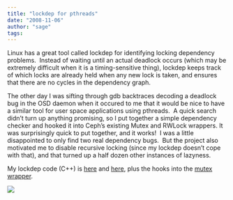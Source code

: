 ```yaml
---
title: "lockdep for pthreads"
date: "2008-11-06"
author: "sage"
tags: 
---
```


Linux has a great tool called lockdep for identifying locking dependency problems.  Instead of waiting until an actual deadlock occurs (which may be extremely difficult when it is a timing-sensitive thing), lockdep keeps track of which locks are already held when any new lock is taken, and ensures that there are no cycles in the dependency graph.

The other day I was sifting through gdb backtraces decoding a deadlock bug in the OSD daemon when it occured to me that it would be nice to have a similar tool for user space applications using pthreads.  A quick search didn’t turn up anything promising, so I put together a simple dependency checker and hooked it into Ceph’s existing Mutex and RWLock wrappers. It was surprisingly quick to put together, and it works!  I was a little disappointed to only find two real dependency bugs.  But the project also motivated me to disable recursive locking (since my lockdep doesn’t cope with that), and that turned up a half dozen other instances of lazyness.

My lockdep code (C++) is [here](http://ceph.newdream.net/git/?p=ceph.git;a=blob;f=src/common/lockdep.cc;h=2c5f017421180a26cc7666e25c2288405bbb43b3;hb=unstable) and [here](http://ceph.newdream.net/git/?p=ceph.git;a=blob;f=src/common/lockdep.h;h=00026b30b972179f7f05600540d377e288a12370;hb=unstable), plus the hooks into the [mutex wrapper](http://ceph.newdream.net/git/?p=ceph.git;a=blob;f=src/common/Mutex.h;h=a6490cc975192d40dbdd0044f3d76f8e4fb04ee0;hb=unstable).

![](http://track.hubspot.com/__ptq.gif?a=268973&k=14&bu=http://ceph.com&r=http://ceph.com/dev-notes/lockdep-for-pthreads/&bvt=rss&p=wordpress)
